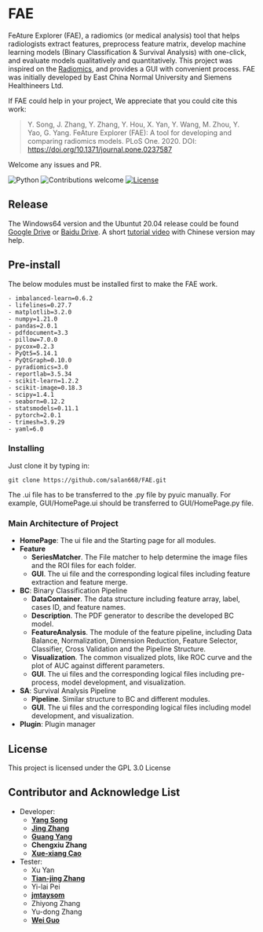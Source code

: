# FAE

FeAture Explorer (FAE), a radiomics (or medical analysis) tool that helps radiologists extract features, preprocess feature matrix, develop machine learning models (Binary Classification & Survival Analysis) with one-click, and evaluate models qualitatively  and quantitatively. This project was inspired on the [Radiomics](http://www.radiomics.io/), and provides a GUI with convenient process. FAE was initially developed by East China Normal University and Siemens Healthineers Ltd. 

If FAE could help in your project, We appreciate that you could cite this work:

> Y. Song, J. Zhang, Y. Zhang, Y. Hou, X. Yan, Y. Wang, M. Zhou, Y. Yao, G. Yang. FeAture Explorer (FAE): A tool for developing and comparing radiomics models. PLoS One. 2020. DOI: https://doi.org/10.1371/journal.pone.0237587
        
        

Welcome any issues and PR. 

![Python](https://img.shields.io/badge/python-v3.7-blue.svg)
![Contributions welcome](https://img.shields.io/badge/contributions-welcome-orange.svg)
[![License](https://img.shields.io/badge/license-GPL3.0-blue.svg)](https://www.gnu.org/licenses/gpl-3.0.en.html)

## Release

The Windows64 version and the Ubuntut 20.04 release could be found [Google Drive](https://drive.google.com/open?id=1htts7YsfaxKtN1NeDcNU4iksXfjr_XyK) or [Baidu Drive](https://pan.baidu.com/s/1ha66TajeoT6dA-a4Qdt8fA). A short [tutorial video](https://www.bilibili.com/video/BV1yt4y1S79S/) with Chinese version may help.

## Pre-install
The below modules must be installed first to make the FAE work. 

```
- imbalanced-learn=0.6.2
- lifelines=0.27.7
- matplotlib=3.2.0
- numpy=1.21.0
- pandas=2.0.1
- pdfdocument=3.3
- pillow=7.0.0
- pycox=0.2.3
- PyQt5=5.14.1
- PyQtGraph=0.10.0
- pyradiomics=3.0
- reportlab=3.5.34
- scikit-learn=1.2.2
- scikit-image=0.18.3
- scipy=1.4.1
- seaborn=0.12.2
- statsmodels=0.11.1
- pytorch=2.0.1
- trimesh=3.9.29
- yaml=6.0
```

### Installing
Just clone it by typing in:

```
git clone https://github.com/salan668/FAE.git
```
The .ui file has to be transferred to the .py file by pyuic manually. For example, GUI/HomePage.ui should be transferred to GUI/HomePage.py file. 

### Main Architecture of Project 
- **HomePage**: The ui file and the Starting page for all modules.
- **Feature**
  - **SeriesMatcher**. The File matcher to help determine the image files and the ROI files for each folder.
  - **GUI**. The ui file and the corresponding logical files including feature extraction and feature merge.
- **BC**: Binary Classification Pipeline
  - **DataContainer**. The data structure including feature array, label, cases ID, and feature names. 
  - **Description**. The PDF generator to describe the developed BC model.
  - **FeatureAnalysis**. The module of the feature pipeline, including Data Balance, Normalization, Dimension Reduction, Feature Selector, Classifier, Cross Validation and the Pipeline Structure.
  - **Visualization**. The common visualized plots, like ROC curve and the plot of AUC against different parameters.
  - **GUI**. The ui files and the corresponding logical files including pre-process, model development, and visualization.
- **SA**: Survival Analysis Pipeline
  - **Pipeline**. Similar structure to BC and different modules.
  - **GUI**. The ui files and the corresponding logical files including model development, and visualization.
- **Plugin**: Plugin manager

## License 
This project is licensed under the GPL 3.0 License

## Contributor and Acknowledge List
- Developer:
  - [**Yang Song**](https://github.com/salan668)
  - [**Jing Zhang**](https://github.com/zhangjingcode)
  - [**Guang Yang**](https://github.com/yg88)
  - **Chengxiu Zhang**
  - [**Xue-xiang Cao**](mailto:xuer_cao@hotmail.com)
- Tester: 
  - Xu Yan
  - [**Tian-jing Zhang**](mailto:tianjingz@nvidia.com)
  - Yi-lai Pei
  - [**jmtaysom**](https://github.com/jmtaysom)
  - Zhiyong Zhang
  - Yu-dong Zhang
  - [**Wei Guo**](mailto:guowei_fy@fjmu.edu.cn)
 
